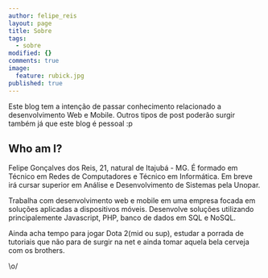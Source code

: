 ```yaml
---
author: felipe_reis
layout: page
title: Sobre
tags:
  - sobre
modified: {}
comments: true
image:
  feature: rubick.jpg
published: true
---
```






Este blog tem a intenção de passar conhecimento relacionado a desenvolvimento Web e Mobile. Outros tipos de post poderão surgir também já que este blog é pessoal :p

## Who am I?
Felipe Gonçalves dos Reis, 21, natural de Itajubá - MG. É formado em Técnico em Redes de Computadores e Técnico em Informática. Em breve irá cursar superior em Análise e Desenvolvimento de Sistemas pela Unopar.


Trabalha com desenvolvimento web e mobile em uma empresa focada em soluções aplicadas a dispositivos móveis. Desenvolve soluções utilizando principalemente Javascript, PHP, banco de dados em SQL e NoSQL.


Ainda acha tempo para jogar Dota 2(mid ou sup), estudar a porrada de tutoriais que não para de surgir na net e ainda tomar aquela bela cerveja com os brothers.


\o/
